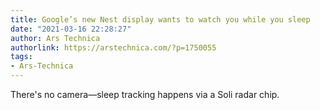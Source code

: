 ```yaml
---
title: Google’s new Nest display wants to watch you while you sleep
date: "2021-03-16 22:28:27"
author: Ars Technica
authorlink: https://arstechnica.com/?p=1750055
tags:
- Ars-Technica
---
```

There's no camera—sleep tracking happens via a Soli radar chip. 